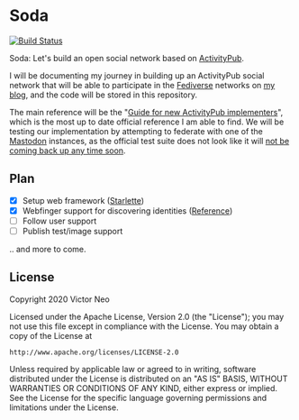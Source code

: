 # Soda

[![Build Status](https://travis-ci.org/Soda-Hub/soda.svg?branch=master)](https://travis-ci.org/Soda-Hub/soda)

Soda: Let's build an open social network based on [ActivityPub][1].

I will be documenting my journey in building up an ActivityPub social network that will be able to participate in the [Fediverse][2] networks on [my blog][3], and the code will be stored in this repository.

The main reference will be the "[Guide for new ActivityPub implementers][4]", which is the most up to date official reference I am able to find. We will be testing our implementation by attempting to federate with one of the [Mastodon][5] instances, as the official test suite does not look like it will [not be coming back up any time soon][6].

## Plan
- [x] Setup web framework ([Starlette][7])
- [x] Webfinger support for discovering identities ([Reference][8])
- [ ] Follow user support
- [ ] Publish test/image support

.. and more to come.


## License

Copyright 2020 Victor Neo

Licensed under the Apache License, Version 2.0 (the "License");
you may not use this file except in compliance with the License.
You may obtain a copy of the License at

```
http://www.apache.org/licenses/LICENSE-2.0
```

Unless required by applicable law or agreed to in writing, software
distributed under the License is distributed on an "AS IS" BASIS,
WITHOUT WARRANTIES OR CONDITIONS OF ANY KIND, either express or implied.
See the License for the specific language governing permissions and
limitations under the License.


[1]: https://activitypub.rocks/
[2]: https://fediverse.party/
[3]: https://cheshire.io
[4]: https://socialhub.activitypub.rocks/t/guide-for-new-activitypub-implementers/479
[5]: https://github.com/tootsuite/mastodon
[6]: https://socialhub.activitypub.rocks/t/the-activitypub-test-suite/290
[7]: https://www.starlette.io/
[8]: https://blog.joinmastodon.org/2018/06/how-to-implement-a-basic-activitypub-server/
